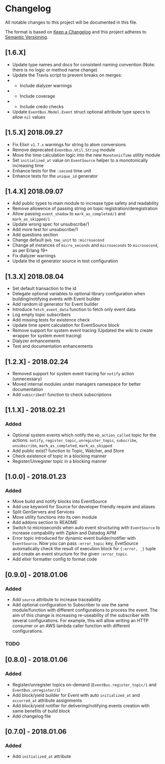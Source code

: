 # Changelog
All notable changes to this project will be documented in this file.

The format is based on [Keep a Changelog](http://keepachangelog.com/en/1.0.0/)
and this project adheres to [Semantic Versioning](http://semver.org/spec/v2.0.0.html).

## [1.6.X]
- Update type names and docs for consistent naming convention (Note: there is no logic or method name change)
- Update the Travis script to prevent breaks on merges:
- - Include dialyzer warnings
- - Include coverage
- - Include credo checks
- Update `EventBus.Model.Event` struct optional attribute type specs to allow `nil` values

## [1.5.X] 2018.09.27
- Fix Elixir `v1.7.x` warnings for string to atom conversions
- Remove deprecated `EventBus.Util.String` module
- Move the time calculation logic into the new `MonotonicTime` utility module
- Set `initialized_at` value on `EventSource` helper to a monotonically increasing time
- Enhance tests for the `:second` time unit
- Enhance tests for the `unique_id` generator

## [1.4.X] 2018.09.07

- Add public types to main module to increase type safety and readability
- Remove allowence of passing string on topic registration/deregistration
- Allow passing `event_shadow` to `mark_as_completed/1` and `mark_as_skipped/1`
- Update wrong spec for unsubscribe/1
- Add more test for unsubscribe/1
- Add questions section
- Change default `@eb_tme_unit` to `:microsecond`
- Change all instances of `micro_seconds` and `microseconds` to `microsecond`, as per Erlang 19+
- Fix dialyzer warnings
- Update the id generator source in test configuration

## [1.3.X] 2018.08.04

- Set default transaction to the id
- Delegate optional variables to optional library configuration when building/notifying events with Event builder
- Add random id generator for Event builder
- Introduce `fetch_event_data` function to fetch only event data
- Log empty topic subscribers
- Add missing tests for existence check
- Update time spent calculation for EventSource block
- Remove support for system event tracing (Updated the wiki to create wrapper for system event tracing)
- Dialyzer enhancements
- Test and documentation enhancements

## [1.2.X] - 2018.02.24

- Removed support for system event tracing for `notify` action (unnecessary)
- Moved internal modules under managers namespace for better documentation
- Add `subscribed?` function to check subscriptions

## [1.1.X] - 2018.02.21

### Added

- Optional system events which notify the `eb_action_called` topic for the actions: `notify`, `register_topic`, `unregister_topic`, `subscribe`, `unsubscribe`, `mark_as_completed`, `mark_as_skipped`
- Add public exist? function to Topic, Watcher, and Store
- Check existence of topic in a blocking manner
- Register/Unregister topic in a blocking manner

## [1.0.0] - 2018.01.23

### Added

- Move build and notify blocks into EventSource
- Add use keyword for Source for developer friendly require and aliases
- Split GenServers and Services
- Move utility functions into its own module
- Add addons section to README
- Switch to microseconds when auto event structuring with `EventSource` to increase compability with Zipkin and Datadog APM
- Error topic introduced for dynamic event builder/notifier with `EventSource`. Now you can pass `:error_topic` key, EvetSource automatically check the result of execution block for `{:error, _}` tuple and create an event structure for the given `:error_topic`.
- Add elixir formatter config to format code

## [0.9.0] - 2018.01.06

### Added

- Add `source` attribute to increase traceability
- Add optional configuration to Subscriber to use the same module/function with different configurations to process the event. The aim of this change is increasing re-useability of the subscriber with several configurations. For example, this will allow writing an HTTP consumer or an AWS lambda caller function with different configurations.

### TODO

## [0.8.0] - 2018.01.06

### Added

- Register/unregister topics on-demand (`EventBus.register_topic/1` and `EventBus.unregister/1`)
- Add block/yield builder for Event with auto `initialized_at` and `occurred_at` attribute assignments
- Add block/yield notifier for delivering/notifying events creation with same benefits of build block
- Add changelog file

## [0.7.0] - 2018.01.06

### Added

- Add `initialized_at` attribute
